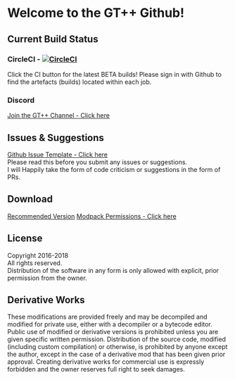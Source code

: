# Welcome to the GT++ Github!  

## Current Build Status  
### CircleCI - [![CircleCI](https://circleci.com/gh/alkcorp/GTplusplus/tree/master.svg?style=svg)](https://circleci.com/gh/alkcorp/GTplusplus/tree/master)   
Click the CI button for the latest BETA builds! Please sign in with Github to find the artefacts (builds) located within each job.  
  
### Discord  
[Join the GT++ Channel - Click here](https://discord.gg/YdXJbgb)  
   
## Issues & Suggestions  
[Github Issue Template - Click here](https://github.com/alkcorp/GTplusplus/wiki/Github-Issue-Format)  
Please read this before you submit any issues or suggestions.  
I will Happily take the form of code criticism or suggestions in the form of PRs.  
  
## Download   
[Recommended Version](https://github.com/alkcorp/GTplusplus/wiki/Downloads!#click-here-to-download) 
[Modpack Permissions - Click here](https://github.com/alkcorp/GTplusplus/issues/24#issuecomment-252458551)   

## License  
Copyright 2016-2018  
All rights reserved.  
Distribution of the software in any form is only allowed with explicit, prior permission from the owner.  
  
## Derivative Works  
These modifications are provided freely and may be decompiled and modified for private use, either with a decompiler or a bytecode editor. Public use of modified or derivative versions is prohibited unless you are given specific written permission. Distribution of the source code, modified (including custom compilation) or otherwise, is prohibited by anyone except the author, except in the case of a derivative mod that has been given prior approval. Creating derivative works for commercial use is expressly forbidden and the owner reserves full right to seek damages.  
